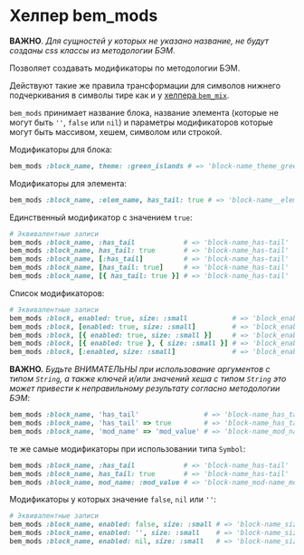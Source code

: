 # Хелпер bem_mods

**ВАЖНО**. *Для сущностей у которых не указано название, не будут созданы css классы из методологии БЭМ*.

Позволяет создавать модификаторы по методологии БЭМ.

Действуют такие же правила трансформации для символов нижнего подчеркивания в символы тире как и у [хелпера `bem_mix`](Хелпер-bem_mix.md).

`bem_mods` принимает название блока, название элемента (которые не могут быть `''`, `false` или `nil`) и параметры модификаторов которые могут быть массивом, хешем, символом или строкой.

Модификаторы для блока:

```ruby
bem_mods :block_name, theme: :green_islands # => 'block-name_theme_green-islands'
```

Модификаторы для элемента:

```ruby
bem_mods :block_name, :elem_name, has_tail: true # => 'block-name__elem-name_has-tail'
```

Единственный модификатор с значением `true`:

```ruby
# Эквивалентные записи
bem_mods :block_name, :has_tail            # => 'block-name_has-tail'
bem_mods :block_name, has_tail: true       # => 'block-name_has-tail'
bem_mods :block_name, [:has_tail]          # => 'block-name_has-tail'
bem_mods :block_name, [has_tail: true]     # => 'block-name_has-tail'
bem_mods :block_name, [{ has_tail: true }] # => 'block-name_has-tail'
```

Список модификаторов:

```ruby
# Эквивалентные записи
bem_mods :block, enabled: true, size: :small           # => 'block_enabled block_size_small'
bem_mods :block, [enabled: true, size: :small]         # => 'block_enabled block_size_small'
bem_mods :block, [{ enabled: true, size: :small }]     # => 'block_enabled block_size_small'
bem_mods :block, [{ enabled: true }, { size: :small }] # => 'block_enabled block_size_small'
bem_mods :block, [:enabled, size: :small]              # => 'block_enabled block_size_small'
```
**ВАЖНО.** *Будьте ВНИМАТЕЛЬНЫ при использование аргументов с типом `String`, а также ключей и/или значений хеша с типом `String` это может привести к неправильному результату согласно методологии БЭМ*:

```ruby
bem_mods :block_name, 'has_tail'                # => 'block-name_has_tail'
bem_mods :block_name, 'has_tail' => true        # => 'block-name_has_tail'
bem_mods :block_name, 'mod_name' => 'mod_value' # => 'block-name_mod_name_mod_value'
```
те же самые модификаторы при использовании типа `Symbol`:
```ruby
bem_mods :block_name, :has_tail            # => 'block-name_has-tail'
bem_mods :block_name, has_tail: true       # => 'block-name_has-tail'
bem_mods :block_name, mod_name: :mod_value # => 'block-name_mod-name_mod-value'
```
Модификаторы у которых значение `false`, `nil` или `''`:
```ruby
# Эквивалентные записи
bem_mods :block_name, enabled: false, size: :small # => 'block-name_size_small'
bem_mods :block_name, enabled: '', size: :small    # => 'block-name_size_small'
bem_mods :block_name, enabled: nil, size: :small   # => 'block-name_size_small'
```
